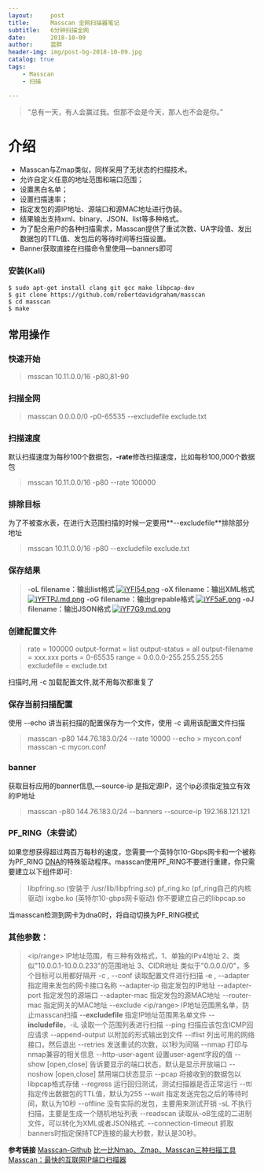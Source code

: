 ```yaml
---
layout:     post
title:      Masscan 全网扫描器笔记
subtitle:   6分钟扫描全网
date:       2018-10-09
author:     蓝胖
header-img: img/post-bg-2018-10-09.jpg
catalog: true
tags:
    - Masscan
    - 扫描

---
```


>“总有一天，有人会赢过我。但那不会是今天，那人也不会是你。”

介绍
==

 - Masscan与Zmap类似，同样采用了无状态的扫描技术。
 - 允许自定义任意的地址范围和端口范围；
 - 设置黑白名单；
 - 设置扫描速率；
 - 指定发包的源IP地址、源端口和源MAC地址进行伪装。
 - 结果输出支持xml、binary、JSON、list等多种格式。
 - 为了配合用户的各种扫描需求，Masscan提供了重试次数、UA字段值、发出数据包的TTL值、发包后的等待时间等扫描设置。
 - Banner获取直接在扫描命令里使用—banners即可


### 安装(Kali)


```
$ sudo apt-get install clang git gcc make libpcap-dev
$ git clone https://github.com/robertdavidgraham/masscan
$ cd masscan
$ make
```

## 常用操作

### 快速开始
 >  msscan 10.11.0.0/16 -p80,81-90
### 扫描全网
> masscan 0.0.0.0/0 -p0-65535 --excludefile exclude.txt


### 扫描速度
默认扫描速度为每秒100个数据包，**-rate**修改扫描速度，比如每秒100,000个数据包
>  msscan 10.11.0.0/16 -p80 --rate 100000

### 排除目标
为了不被查水表，在进行大范围扫描的时候一定要用**--excludefile**排除部分地址
>  msscan 10.11.0.0/16 -p80 --excludefile exclude.txt

### 保存结果
 > **-oL filename：输出list格式**
 [![iYFI54.png](https://s1.ax1x.com/2018/10/09/iYFI54.png)](https://imgchr.com/i/iYFI54)
  **-oX filename：输出XML格式**
  [![iYFTPJ.md.png](https://s1.ax1x.com/2018/10/09/iYFTPJ.md.png)](https://imgchr.com/i/iYFTPJ)
    **-oG filename：输出grepable格式**
[![iYF5aF.png](https://s1.ax1x.com/2018/10/09/iYF5aF.png)](https://imgchr.com/i/iYF5aF)
   **-oJ filename：输出JSON格式**
 [![iYF7G9.md.png](https://s1.ax1x.com/2018/10/09/iYF7G9.md.png)](https://imgchr.com/i/iYF7G9)


  
### 创建配置文件
> rate = 100000
output-format = list
output-status = all
output-filename = xxx.xxx
ports = 0-65535
range = 0.0.0.0-255.255.255.255
excludefile = exclude.txt

扫描时,用 -c 加载配置文件,就不用每次都重复了
  
  
### 保存当前扫描配置
 使用 --echo 讲当前扫描的配置保存为一个文件，使用 -c 调用该配置文件扫描
 > masscan -p80 144.76.183.0/24 --rate 10000 --echo > mycon.conf
masscan -c mycon.conf 


### banner 
获取目标应用的banner信息,––source-ip 是指定源IP，这个ip必须指定独立有效的IP地址
> masscan -p80 144.76.183.0/24 --banners --source-ip 192.168.121.121



### PF_RING（未尝试）
如果您想获得超过两百万每秒的速度，您需要一个英特尔10-Gbps网卡和一个被称为PF_RING [DNA][1]的特殊驱动程序。masscan使用PF_RING不要进行重建，你只需要建立以下组件即可:
> libpfring.so (安装于 /usr/lib/libpfring.so)
pf_ring.ko (pf_ring自己的内核驱动)
ixgbe.ko (英特尔10-gbps网卡驱动)
你不要建立自己的libpcap.so

当masscan检测到网卡为dna0时，将自动切换为PF_RING模式



### 其他参数：
 > <ip/range> IP地址范围，有三种有效格式，1、单独的IPv4地址 2、类似"10.0.0.1-10.0.0.233"的范围地址 3、CIDR地址 类似于"0.0.0.0/0"，多个目标可以用都好隔开
-c <filename>, --conf <filename> 读取配置文件进行扫描
-e <ifname> , --adapter <ifname> 指定用来发包的网卡接口名称
--adapter-ip <ip-address> 指定发包的IP地址
--adapter-port <port> 指定发包的源端口
--adapter-mac <mac-address> 指定发包的源MAC地址
--router-mac <mac address> 指定网关的MAC地址
--exclude <ip/range> IP地址范围黑名单，防止masscan扫描
--**excludefile** <filename> 指定IP地址范围黑名单文件
--**includefile**，-iL <filename> 读取一个范围列表进行扫描
--ping 扫描应该包含ICMP回应请求
--append-output 以附加的形式输出到文件
--iflist 列出可用的网络接口，然后退出
--retries 发送重试的次数，以1秒为间隔
--nmap 打印与nmap兼容的相关信息
--http-user-agent <user-agent> 设置user-agent字段的值
--show [open,close] 告诉要显示的端口状态，默认是显示开放端口
--noshow [open,close] 禁用端口状态显示
--pcap <filename> 将接收到的数据包以libpcap格式存储
--regress 运行回归测试，测试扫描器是否正常运行
--ttl <num> 指定传出数据包的TTL值，默认为255
--wait <seconds> 指定发送完包之后的等待时间，默认为10秒
--offline 没有实际的发包，主要用来测试开销
-sL 不执行扫描，主要是生成一个随机地址列表
--readscan <binary-files> 读取从-oB生成的二进制文件，可以转化为XML或者JSON格式.
--connection-timeout <secs> 抓取banners时指定保持TCP连接的最大秒数，默认是30秒。


**参考链接**
[Masscan-Github][2]
[比一比Nmap、Zmap、Masscan三种扫描工具][3]
[Masscan：最快的互联网IP端口扫描器][4]



  [1]: https://www.ntop.org/products/packet-capture/pf_ring/
  [2]: https://github.com/robertdavidgraham/masscan
  [3]: http://www.freebuf.com/sectool/119340.html
  [4]: https://blog.csdn.net/whatday/article/details/71427943